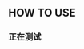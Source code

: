 <!--
 * @Author: QianXu
 * @LastEditors: QianXu
 * @Description: NONE
 * @Date: 2019-03-09 11:23:41
 * @LastEditTime: 2019-03-09 11:38:38
 -->
## HOW TO USE



### 正在测试